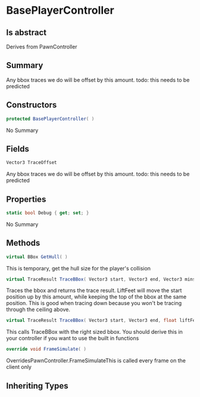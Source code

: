 # BasePlayerController

## Is abstract
Derives from PawnController

## Summary

Any bbox traces we do will be offset by this amount.
todo: this needs to be predicted
## Constructors

```c#
protected BasePlayerController( ) 
```
No Summary
## Fields

```c#
Vector3 TraceOffset
```
Any bbox traces we do will be offset by this amount.
todo: this needs to be predicted
## Properties

```c#
static bool Debug { get; set; } 
```
No Summary
## Methods

```c#
virtual BBox GetHull( ) 
```
This is temporary, get the hull size for the player's collision
```c#
virtual TraceResult TraceBBox( Vector3 start, Vector3 end, Vector3 mins, Vector3 maxs, float liftFeet = 0) 
```
Traces the bbox and returns the trace result.
LiftFeet will move the start position up by this amount, while keeping the top of the bbox at the same
position. This is good when tracing down because you won't be tracing through the ceiling above.
```c#
virtual TraceResult TraceBBox( Vector3 start, Vector3 end, float liftFeet = 0) 
```
This calls TraceBBox with the right sized bbox. You should derive this in your controller if you
want to use the built in functions
```c#
override void FrameSimulate( ) 
```
OverridesPawnController.FrameSimulateThis is called every frame on the client only
## Inheriting Types

